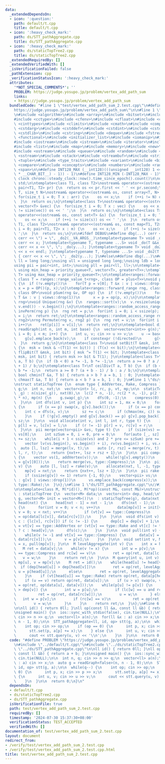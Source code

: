 ```yaml
---
data:
  _extendedDependsOn:
  - icon: ':question:'
    path: default/t.cpp
    title: default/t.cpp
  - icon: ':heavy_check_mark:'
    path: ds/STT_pathAggregate.cpp
    title: ds/STT_pathAggregate.cpp
  - icon: ':heavy_check_mark:'
    path: ds/staticTopTree2.cpp
    title: ds/staticTopTree2.cpp
  _extendedRequiredBy: []
  _extendedVerifiedWith: []
  _isVerificationFailed: false
  _pathExtension: cpp
  _verificationStatusIcon: ':heavy_check_mark:'
  attributes:
    '*NOT_SPECIAL_COMMENTS*': ''
    PROBLEM: https://judge.yosupo.jp/problem/vertex_add_path_sum
    links:
    - https://judge.yosupo.jp/problem/vertex_add_path_sum
  bundledCode: "#line 1 \"test/vertex_add_path_sum_2.test.cpp\"\n#define PROBLEM \"\
    https://judge.yosupo.jp/problem/vertex_add_path_sum\"\n\n#line 1 \"default/t.cpp\"\
    \n#include <algorithm>\n#include <array>\n#include <bitset>\n#include <cassert>\n\
    #include <cctype>\n#include <cfenv>\n#include <cfloat>\n#include <chrono>\n#include\
    \ <cinttypes>\n#include <climits>\n#include <cmath>\n#include <complex>\n#include\
    \ <cstdarg>\n#include <cstddef>\n#include <cstdint>\n#include <cstdio>\n#include\
    \ <cstdlib>\n#include <cstring>\n#include <deque>\n#include <fstream>\n#include\
    \ <functional>\n#include <initializer_list>\n#include <iomanip>\n#include <ios>\n\
    #include <iostream>\n#include <istream>\n#include <iterator>\n#include <limits>\n\
    #include <list>\n#include <map>\n#include <memory>\n#include <new>\n#include <numeric>\n\
    #include <ostream>\n#include <queue>\n#include <random>\n#include <set>\n#include\
    \ <sstream>\n#include <stack>\n#include <streambuf>\n#include <string>\n#include\
    \ <tuple>\n#include <type_traits>\n#include <variant>\n#include <bit>\n#include\
    \ <compare>\n#include <concepts>\n#include <numbers>\n#include <ranges>\n#include\
    \ <span>\n\n#define INT128_MAX (__int128)(((unsigned __int128) 1 << ((sizeof(__int128)\
    \ * __CHAR_BIT__) - 1)) - 1)\n#define INT128_MIN (-INT128_MAX - 1)\n\n#define\
    \ clock chrono::steady_clock::now().time_since_epoch().count()\n\nusing namespace\
    \ std;\n\ntemplate<class T1, class T2>\nostream& operator<<(ostream& os, const\
    \ pair<T1, T2> pr) {\n  return os << pr.first << ' ' << pr.second;\n}\ntemplate<class\
    \ T, size_t N>\nostream& operator<<(ostream& os, const array<T, N> &arr) {\n \
    \ for(size_t i = 0; T x : arr) {\n    os << x;\n    if (++i != N) os << ' ';\n\
    \  }\n  return os;\n}\ntemplate<class T>\nostream& operator<<(ostream& os, const\
    \ vector<T> &vec) {\n  for(size_t i = 0; T x : vec) {\n    os << x;\n    if (++i\
    \ != size(vec)) os << ' ';\n  }\n  return os;\n}\ntemplate<class T>\nostream&\
    \ operator<<(ostream& os, const set<T> &s) {\n  for(size_t i = 0; T x : s) {\n\
    \    os << x;\n    if (++i != size(s)) os << ' ';\n  }\n  return os;\n}\ntemplate<class\
    \ T1, class T2>\nostream& operator<<(ostream& os, const map<T1, T2> &m) {\n  for(size_t\
    \ i = 0; pair<T1, T2> x : m) {\n    os << x;\n    if (++i != size(m)) os << '\
    \ ';\n  }\n  return os;\n}\n\n#ifdef DEBUG\n#define dbg(...) cerr << '(', _do(#__VA_ARGS__),\
    \ cerr << \") = \", _do2(__VA_ARGS__)\ntemplate<typename T> void _do(T &&x) {\
    \ cerr << x; }\ntemplate<typename T, typename ...S> void _do(T &&x, S&&...y) {\
    \ cerr << x << \", \"; _do(y...); }\ntemplate<typename T> void _do2(T &&x) { cerr\
    \ << x << endl; }\ntemplate<typename T, typename ...S> void _do2(T &&x, S&&...y)\
    \ { cerr << x << \", \"; _do2(y...); }\n#else\n#define dbg(...)\n#endif\n\nusing\
    \ ll = long long;\nusing ull = unsigned long long;\nusing ldb = long double;\n\
    using pii = pair<int, int>;\nusing pll = pair<ll, ll>;\n\ntemplate<typename T>\
    \ using min_heap = priority_queue<T, vector<T>, greater<T>>;\ntemplate<typename\
    \ T> using max_heap = priority_queue<T>;\n\ntemplate<ranges::forward_range rng,\
    \ class T = ranges::range_value_t<rng>, class OP = plus<T>>\nvoid pSum(rng &v)\
    \ {\n  if (!v.empty())\n    for(T p = v[0]; T &x : v | views::drop(1))\n     \
    \ x = p = OP()(p, x);\n}\ntemplate<ranges::forward_range rng, class T = ranges::range_value_t<rng>,\
    \ class OP>\nvoid pSum(rng &v, OP op) {\n  if (!v.empty())\n    for(T p = v[0];\
    \ T &x : v | views::drop(1))\n      x = p = op(p, x);\n}\n\ntemplate<ranges::forward_range\
    \ rng>\nvoid Unique(rng &v) {\n  ranges::sort(v);\n  v.resize(unique(v.begin(),\
    \ v.end()) - v.begin());\n}\n\ntemplate<ranges::random_access_range rng>\nrng\
    \ invPerm(rng p) {\n  rng ret = p;\n  for(int i = 0; i < ssize(p); i++)\n    ret[p[i]]\
    \ = i;\n  return ret;\n}\n\ntemplate<ranges::random_access_range rng, ranges::random_access_range\
    \ rng2>\nrng Permute(rng v, rng2 p) {\n  rng ret = v;\n  for(int i = 0; i < ssize(p);\
    \ i++)\n    ret[p[i]] = v[i];\n  return ret;\n}\n\ntemplate<bool directed>\nvector<vector<int>>\
    \ readGraph(int n, int m, int base) {\n  vector<vector<int>> g(n);\n  for(int\
    \ i = 0; i < m; i++) {\n    int u, v; cin >> u >> v;\n    u -= base, v -= base;\n\
    \    g[u].emplace_back(v);\n    if constexpr (!directed)\n      g[v].emplace_back(u);\n\
    \  }\n  return g;\n}\n\ntemplate<class T>\nvoid setBit(T &msk, int bit, bool x)\
    \ {\n  msk = (msk & ~(T(1) << bit)) | (T(x) << bit);\n}\ntemplate<class T> void\
    \ flipBit(T &msk, int bit) { msk ^= T(1) << bit; }\ntemplate<class T> bool getBit(T\
    \ msk, int bit) { return msk >> bit & T(1); }\n\ntemplate<class T>\nT floorDiv(T\
    \ a, T b) {\n  if (b < 0) a *= -1, b *= -1;\n  return a >= 0 ? a / b : (a - b\
    \ + 1) / b;\n}\ntemplate<class T>\nT ceilDiv(T a, T b) {\n  if (b < 0) a *= -1,\
    \ b *= -1;\n  return a >= 0 ? (a + b - 1) / b : a / b;\n}\n\ntemplate<class T>\
    \ bool chmin(T &a, T b) { return a > b ? a = b, 1 : 0; }\ntemplate<class T> bool\
    \ chmax(T &a, T b) { return a < b ? a = b, 1 : 0; }\n#line 1 \"ds/staticTopTree2.cpp\"\
    \nstruct staticTopTree {\n  enum type { AddVertex, Rake, Compress };\n\n  vector<vector<int>>\
    \ g;\n  int n, nxt;\n  vector<int> lc, rc, p, vt, mp;\n\n  staticTopTree(vector<vector<int>>\
    \ _g) : n(size(_g)), nxt(0),\n  lc(2 * n, -1), rc(2 * n, -1), p(2 * n, -1), vt(2\
    \ * n), mp(n) {\n    g.swap(_g);\n    dfs(0, -1);\n    compress(0);\n    g.swap(_g);\n\
    \  }\n\n  int dfs(int v, int p) {\n    int sz = 1, mx = 0;\n    for(int &x : g[v])\
    \ {\n      if (x == p) swap(x, g[v].back());\n      if (x == p) continue;\n  \
    \    int c = dfs(x, v);\n      sz += c;\n      if (chmax(mx, c)) swap(x, g[v][0]);\n\
    \    }\n    if (!g[v].empty() and g[v].back() == p) g[v].pop_back();\n    return\
    \ sz;\n  }\n\n  void allocate(int v, int l, int r, type t) {\n    if (l != -1)\
    \ p[l] = v, lc[v] = l;\n    if (r != -1) p[r] = v, rc[v] = r;\n    vt[v] = t;\n\
    \  }\n\n  pii merge(vector<pii> &vs, type t) {\n    if (size(vs) == 1) return\
    \ vs[0];\n    int szSum = 0, i = 0, pre = 0;\n    for(auto [_, sz] : vs) szSum\
    \ += sz;\n    while(i + 1 < ssize(vs) and 2 * pre <= szSum) pre += vs[i++].second;\n\
    \    vector lv(vs.begin(), vs.begin() + i), rv(vs.begin() + i, vs.end());\n  \
    \  auto [l, lsz] = merge(lv, t);\n    auto [r, rsz] = merge(rv, t);\n    allocate(nxt,\
    \ l, r, t);\n    return {nxt++, lsz + rsz + 1};\n  }\n\n  pii compress(int v)\
    \ {\n    vector vs(1, addVertex(v));\n    while(!g[v].empty())\n      vs.emplace_back(addVertex(v\
    \ = g[v][0]));\n    return merge(vs, type::Compress);\n  }\n\n  pii addVertex(int\
    \ v) {\n    auto [l, lsz] = rake(v);\n    allocate(nxt, l, -1, type::AddVertex);\n\
    \    mp[v] = nxt;\n    return {nxt++, lsz + 1};\n  }\n\n  pii rake(int v) {\n\
    \    if (ssize(g[v]) <= 1) return {-1, 0};\n    vector<pii> vs;\n    for(int x\
    \ : g[v] | views::drop(1))\n      vs.emplace_back(compress(x));\n    return merge(vs,\
    \ type::Rake);\n  }\n};\n#line 1 \"ds/STT_pathAggregate.cpp\"\n//#include \"ds/staticTopTree2.cpp\"\
    \n\ntemplate<class M, M(*id)(), M(*op)(const M&, const M&)>\nstruct STT_pathAggregate\
    \ : staticTopTree {\n  vector<M> data;\n  vector<int> dep, head;\n\n  STT_pathAggregate(vector<vector<int>>\
    \ g, vector<M> init = vector<M>())\n  : staticTopTree(g), data(nxt, id()), dep(nxt),\
    \ head(nxt) {\n    head[nxt - 1] = nxt - 1;\n    dfs(nxt - 1);\n    if (!init.empty())\
    \ {\n      for(int v = 0; v < n; v++)\n        data[mp[v]] = init[v];\n      for(int\
    \ v = 0; v < nxt; v++)\n        if (vt[v] == type::Compress)\n          data[v]\
    \ = op(data[lc[v]], data[rc[v]]);\n    }\n  }\n\n  void dfs(int v) {\n    for(int\
    \ c : {lc[v], rc[v]}) if (c != -1) {\n      dep[c] = dep[v] + 1;\n      head[c]\
    \ = vt[v] == type::AddVertex or (vt[v] == type::Rake and vt[c] != type::Rake)\
    \ ? c : head[v];\n      dfs(c);\n    }\n  }\n\n  void pull(int v) {\n    v = p[v];\n\
    \    while(v != -1 and vt[v] == type::Compress) {\n      data[v] = op(data[lc[v]],\
    \ data[rc[v]]);\n      v = p[v];\n    }\n  }\n\n  void set(int v, M x) { data[mp[v]]\
    \ = x, pull(mp[v]); }\n\n  M levelAggregate(int v) {\n    int x = head[v];\n \
    \   M ret = data[v];\n    while(v != x) {\n      int w = p[v];\n      if (vt[w]\
    \ == type::Compress and rc[w] == v)\n        ret = op(ret, data[lc[w]]);\n   \
    \   v = w;\n    }\n    return ret;\n  }\n\n  M query(int u, int v) {\n    u =\
    \ mp[u], v = mp[v];\n    M ret = id();\n    while(head[u] != head[v]) {\n    \
    \  if (dep[head[u]] > dep[head[v]])\n        ret = op(ret, levelAggregate(u)),\
    \ u = p[head[u]];\n      else\n        ret = op(ret, levelAggregate(v)), v = p[head[v]];\n\
    \    }\n    if (vt[head[u]] == type::Rake) return op(ret, data[p[head[u]]]);\n\
    \    if (u == v) return op(ret, data[u]);\n    if (u > v) swap(u, v);\n    ret\
    \ = op(ret, op(data[u], data[v]));\n    while(p[u] != p[v]) {\n      if (dep[u]\
    \ > dep[v]) {\n        int w = p[u];\n        if (lc[w] == u and rc[w] != -1)\n\
    \          ret = op(ret, data[rc[w]]);\n        u = w;\n      } else {\n     \
    \   int w = p[v];\n        if (rc[w] == v)\n          ret = op(ret, data[lc[w]]);\n\
    \        v = w;\n      }\n    }\n    return ret;\n  }\n};\n#line 6 \"test/vertex_add_path_sum_2.test.cpp\"\
    \n\nll id() { return 0ll; }\nll op(const ll &a, const ll &b) { return a + b; }\n\
    \nsigned main() {\n  ios::sync_with_stdio(false), cin.tie(NULL);\n\n  int n, q;\
    \ cin >> n >> q;\n  vector<ll> a(n);\n  for(ll &x : a) cin >> x;\n  auto g = readGraph<false>(n,\
    \ n - 1, 0);\n\n  STT_pathAggregate<ll, id, op> stt(g, a);\n\n  while(q--) {\n\
    \    int op; cin >> op;\n    if (op == 0) {\n      int p, x; cin >> p >> x;\n\
    \      stt.set(p, a[p] += x);\n    } else {\n      int u, v; cin >> u >> v;\n\
    \      cout << stt.query(u, v) << '\\n';\n    }\n  }\n\n  return 0;\n}\n"
  code: "#define PROBLEM \"https://judge.yosupo.jp/problem/vertex_add_path_sum\"\n\
    \n#include \"../default/t.cpp\"\n#include \"../ds/staticTopTree2.cpp\"\n#include\
    \ \"../ds/STT_pathAggregate.cpp\"\n\nll id() { return 0ll; }\nll op(const ll &a,\
    \ const ll &b) { return a + b; }\n\nsigned main() {\n  ios::sync_with_stdio(false),\
    \ cin.tie(NULL);\n\n  int n, q; cin >> n >> q;\n  vector<ll> a(n);\n  for(ll &x\
    \ : a) cin >> x;\n  auto g = readGraph<false>(n, n - 1, 0);\n\n  STT_pathAggregate<ll,\
    \ id, op> stt(g, a);\n\n  while(q--) {\n    int op; cin >> op;\n    if (op ==\
    \ 0) {\n      int p, x; cin >> p >> x;\n      stt.set(p, a[p] += x);\n    } else\
    \ {\n      int u, v; cin >> u >> v;\n      cout << stt.query(u, v) << '\\n';\n\
    \    }\n  }\n\n  return 0;\n}\n"
  dependsOn:
  - default/t.cpp
  - ds/staticTopTree2.cpp
  - ds/STT_pathAggregate.cpp
  isVerificationFile: true
  path: test/vertex_add_path_sum_2.test.cpp
  requiredBy: []
  timestamp: '2024-07-30 15:37:30+08:00'
  verificationStatus: TEST_ACCEPTED
  verifiedWith: []
documentation_of: test/vertex_add_path_sum_2.test.cpp
layout: document
redirect_from:
- /verify/test/vertex_add_path_sum_2.test.cpp
- /verify/test/vertex_add_path_sum_2.test.cpp.html
title: test/vertex_add_path_sum_2.test.cpp
---
```

